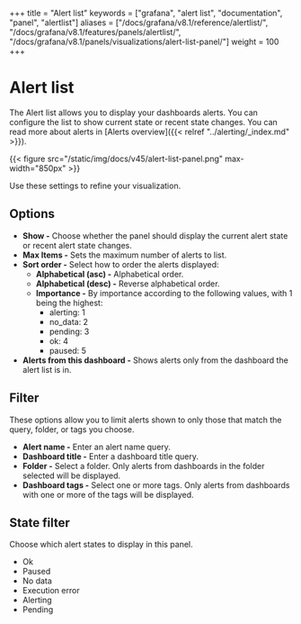 +++
title = "Alert list"
keywords = ["grafana", "alert list", "documentation", "panel", "alertlist"]
aliases = ["/docs/grafana/v8.1/reference/alertlist/", "/docs/grafana/v8.1/features/panels/alertlist/", "/docs/grafana/v8.1/panels/visualizations/alert-list-panel/"]
weight = 100
+++

# Alert list

The Alert list allows you to display your dashboards alerts. You can configure the list to show current state or recent state changes. You can read more about alerts in [Alerts overview]({{< relref "../alerting/_index.md" >}}).

{{< figure src="/static/img/docs/v45/alert-list-panel.png" max-width="850px" >}}

Use these settings to refine your visualization.

## Options

- **Show -** Choose whether the panel should display the current alert state or recent alert state changes.
- **Max Items -** Sets the maximum number of alerts to list.
- **Sort order -** Select how to order the alerts displayed:
  - **Alphabetical (asc) -** Alphabetical order.
  - **Alphabetical (desc) -** Reverse alphabetical order.
  - **Importance -** By importance according to the following values, with 1 being the highest:
    - alerting: 1
    - no_data: 2
    - pending: 3
    - ok: 4
    - paused: 5
- **Alerts from this dashboard -** Shows alerts only from the dashboard the alert list is in.

## Filter

These options allow you to limit alerts shown to only those that match the query, folder, or tags you choose.

- **Alert name -** Enter an alert name query.
- **Dashboard title -** Enter a dashboard title query.
- **Folder -** Select a folder. Only alerts from dashboards in the folder selected will be displayed.
- **Dashboard tags -** Select one or more tags. Only alerts from dashboards with one or more of the tags will be displayed.

## State filter

Choose which alert states to display in this panel.

- Ok
- Paused
- No data
- Execution error
- Alerting
- Pending
